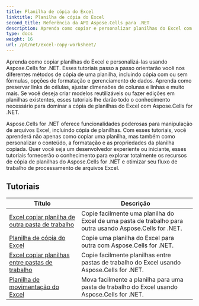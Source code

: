 ```yaml
---
title: Planilha de cópia do Excel
linktitle: Planilha de cópia do Excel
second_title: Referência da API Aspose.Cells para .NET
description: Aprenda como copiar e personalizar planilhas do Excel com Aspose.Cells for .NET. Tutoriais detalhados para dominar a manipulação e formatação de dados.
type: docs
weight: 16
url: /pt/net/excel-copy-worksheet/
---
```

Aprenda como copiar planilhas do Excel e personalizá-las usando Aspose.Cells for .NET. Esses tutoriais passo a passo orientarão você nos diferentes métodos de cópia de uma planilha, incluindo cópia com ou sem fórmulas, opções de formatação e gerenciamento de dados. Aprenda como preservar links de células, ajustar dimensões de colunas e linhas e muito mais. Se você deseja criar modelos reutilizáveis ou fazer edições em planilhas existentes, esses tutoriais lhe darão todo o conhecimento necessário para dominar a cópia de planilhas do Excel com Aspose.Cells for .NET.

Aspose.Cells for .NET oferece funcionalidades poderosas para manipulação de arquivos Excel, incluindo cópia de planilhas. Com esses tutoriais, você aprenderá não apenas como copiar uma planilha, mas também como personalizar o conteúdo, a formatação e as propriedades da planilha copiada. Quer você seja um desenvolvedor experiente ou iniciante, esses tutoriais fornecerão o conhecimento para explorar totalmente os recursos de cópia de planilhas do Aspose.Cells for .NET e otimizar seu fluxo de trabalho de processamento de arquivos Excel.

## Tutoriais 
| Título | Descrição |
| --- | --- |
| [Excel copiar planilha de outra pasta de trabalho](./excel-copy-worksheet-from-other-workbook/) | Copie facilmente uma planilha do Excel de uma pasta de trabalho para outra usando Aspose.Cells for .NET. |  
| [Planilha de cópia do Excel](./excel-copy-worksheet/) | Copie uma planilha do Excel para outra com Aspose.Cells for .NET. |  
| [Excel copiar planilhas entre pastas de trabalho](./excel-copy-worksheets-between-workbooks/) | Copie facilmente planilhas entre pastas de trabalho do Excel usando Aspose.Cells for .NET. |  
| [Planilha de movimentação do Excel](./excel-move-worksheet/) | Mova facilmente a planilha para uma pasta de trabalho do Excel usando Aspose.Cells for .NET. |  